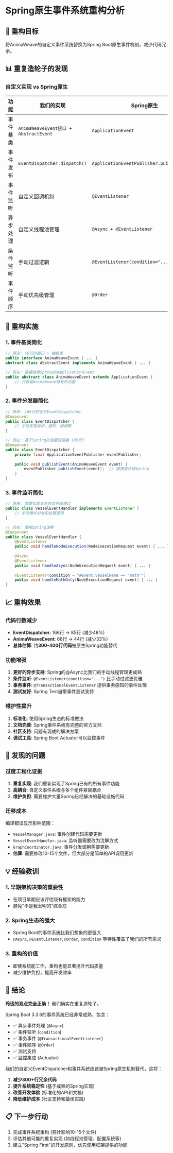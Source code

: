# Spring原生事件系统重构分析

## 🎯 重构目标
将AnimaWeave的自定义事件系统替换为Spring Boot原生事件机制，减少代码冗余。

## 📊 重复造轮子的发现

### 自定义实现 vs Spring原生

| 功能 | 我们的实现 | Spring原生 | 冗余程度 |
|------|------------|------------|-----------|
| 事件基类 | `AnimaWeaveEvent接口 + AbstractEvent` | `ApplicationEvent` | ⭐⭐⭐⭐⭐ |
| 事件发布 | `EventDispatcher.dispatch()` | `ApplicationEventPublisher.publishEvent()` | ⭐⭐⭐⭐⭐ |
| 事件监听 | 自定义回调机制 | `@EventListener` | ⭐⭐⭐⭐⭐ |
| 异步处理 | 自定义线程池管理 | `@Async + @EventListener` | ⭐⭐⭐⭐ |
| 条件监听 | 手动过滤逻辑 | `@EventListener(condition="...")` | ⭐⭐⭐ |
| 事件顺序 | 手动优先级管理 | `@Order` | ⭐⭐⭐ |

## 🔧 重构实施

### 1. 事件基类简化
```java
// 原来: 66行的接口 + 抽象类
public interface AnimaWeaveEvent { ... }
abstract class AbstractEvent implements AnimaWeaveEvent { ... }

// 现在: 直接继承Spring的ApplicationEvent
public abstract class AnimaWeaveEvent extends ApplicationEvent {
    // 只保留AnimaWeave特有的功能
}
```

### 2. 事件分发器简化
```java
// 原来: 166行的复杂EventDispatcher
@Component
public class EventDispatcher {
    // 手动实现异步、超时、回调等
}

// 现在: 基于Spring的轻量包装器 (85行)
@Component  
public class EventDispatcher {
    private final ApplicationEventPublisher eventPublisher;
    
    public void publishEvent(AnimaWeaveEvent event) {
        eventPublisher.publishEvent(event);  // 直接委托给Spring
    }
}
```

### 3. 事件监听简化
```java
// 原来: 需要实现复杂的监听器接口
public class VesselEventHandler implements EventListener {
    // 手动事件分发和处理逻辑
}

// 现在: 使用Spring注解
@Component
public class VesselEventHandler {
    @EventListener
    public void handleNodeExecution(NodeExecutionRequest event) { ... }
    
    @Async
    @EventListener  
    public void handleAsync(NodeExecutionRequest event) { ... }
    
    @EventListener(condition = "#event.vesselName == 'math'")
    public void handleMathOnly(NodeExecutionRequest event) { ... }
}
```

## 📈 重构效果

### 代码行数减少
- **EventDispatcher**: 166行 → 85行 (减少48%)
- **AnimaWeaveEvent**: 66行 → 44行 (减少33%)
- **总体估算**: 约**300-400行代码**被原生Spring功能替代

### 功能增强
1. **更好的异步支持**: Spring的@Async比我们的手动线程管理更成熟
2. **条件监听**: `@EventListener(condition="...")` 比手动过滤更优雅
3. **事务事件**: `@TransactionalEventListener` 提供事务感知的事件处理
4. **测试友好**: Spring Test自带事件测试支持

### 维护性提升
1. **标准化**: 使用Spring生态的标准做法
2. **文档完善**: Spring事件系统有完整的官方文档
3. **社区支持**: 问题有现成的解决方案
4. **调试工具**: Spring Boot Actuator可以监控事件

## 🚨 发现的问题

### 过度工程化证据
1. **重复实现**: 我们重新实现了Spring已有的所有事件功能
2. **高耦合**: 自定义事件系统与多个组件紧密耦合
3. **维护负担**: 需要维护大量Spring已经解决的基础设施代码

### 迁移成本
编译错误显示影响范围：
- `VesselManager.java`: 事件创建代码需要更新
- `VesselEventHandler.java`: 监听器需要改为注解方式  
- `GraphCoordinator.java`: 事件分发调用需要更新
- **估算**: 需要修改10-15个文件，但大部分是简单的API调用更新

## 💡 经验教训

### 1. 早期架构决策的重要性
- 在项目早期应该评估现有框架的能力
- 避免"不是我发明的"综合症

### 2. Spring生态的强大
- Spring Boot的事件系统比我们想象的更强大
- `@Async`, `@EventListener`, `@Order`, `condition` 等特性覆盖了我们的所有需求

### 3. 重构的价值
- 即使系统能工作，重构也能显著提升代码质量
- 减少维护负担，提高开发效率

## 🎉 结论

**玲珑的观点完全正确！** 我们确实在重复造轮子。

Spring Boot 3.3.6的事件系统已经非常成熟，包含：
- ✅ 异步事件处理 (`@Async`)
- ✅ 条件监听 (`condition`)
- ✅ 事务事件 (`@TransactionalEventListener`)  
- ✅ 事件顺序 (`@Order`)
- ✅ 测试支持
- ✅ 监控集成 (Actuator)

我们的自定义EventDispatcher和事件系统应该被Spring原生机制替代，这将：
1. **减少300+行冗余代码**
2. **提升系统稳定性** (基于成熟的Spring实现)
3. **改善开发体验** (标准化的API和文档)
4. **降低维护成本** (社区支持和最佳实践)

## 📋 下一步行动
1. 完成事件系统重构 (预计影响10-15个文件)
2. 评估其他可能的重复实现 (如线程池管理、配置系统等)
3. 建立"Spring First"的开发原则，优先使用框架提供的功能 